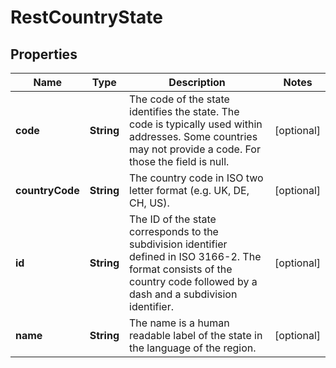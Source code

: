 
# RestCountryState

## Properties
Name | Type | Description | Notes
------------ | ------------- | ------------- | -------------
**code** | **String** | The code of the state identifies the state. The code is typically used within addresses. Some countries may not provide a code. For those the field is null. |  [optional]
**countryCode** | **String** | The country code in ISO two letter format (e.g. UK, DE, CH, US). |  [optional]
**id** | **String** | The ID of the state corresponds to the subdivision identifier defined in ISO 3166-2. The format consists of the country code followed by a dash and a subdivision identifier. |  [optional]
**name** | **String** | The name is a human readable label of the state in the language of the region. |  [optional]



